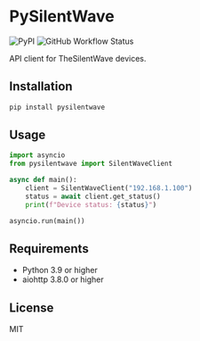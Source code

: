 # PySilentWave

![PyPI](https://img.shields.io/pypi/v/pysilentwave)
![GitHub Workflow Status](https://img.shields.io/github/workflow/status/thesilentwave/pysilentwave/Publish%20to%20PyPI)

API client for TheSilentWave devices.

## Installation

```bash
pip install pysilentwave
```

## Usage

```python
import asyncio
from pysilentwave import SilentWaveClient

async def main():
    client = SilentWaveClient("192.168.1.100")
    status = await client.get_status()
    print(f"Device status: {status}")

asyncio.run(main())
```

## Requirements

- Python 3.9 or higher
- aiohttp 3.8.0 or higher

## License

MIT